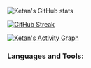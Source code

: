 ![Ketan's GitHub stats](https://github-readme-stats.vercel.app/api?username=ketan-jpmc&count_private=true&show_icons=true&hide=stars,issues)

[![GitHub Streak](https://github-readme-streak-stats.herokuapp.com/?user=ketan-jpmc)](https://git.io/streak-stats)

<a href="https://github.com/ketan-jpmc/github-readme-activity-graph"><img alt="Ketan's Activity Graph" src="https://github-readme-activity-graph.cyclic.app/graph/?username=ketan-jpmc&bg_color=1F222E&color=F8D866&line=F85D7F&point=FFFFFF&hide_border=true" /></a>

<h3 align="left">Languages and Tools:</h3>
